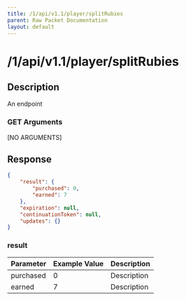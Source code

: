 ```yaml
---
title: /1/api/v1.1/player/splitRubies
parent: Raw Packet Documentation
layout: default
---
```


# /1/api/v1.1/player/splitRubies

## Description
An endpoint

### GET Arguments

[NO ARGUMENTS]


## Response
~~~json
{
    "result": {
        "purchased": 0,
        "earned": 7
    },
    "expiration": null,
    "continuationToken": null,
    "updates": {}
}
~~~

### result

| Parameter | Example Value | Description |
|-----------|---------------|-------------|
| purchased | 0             | Description |
| earned    | 7             | Description |
